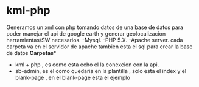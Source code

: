 kml-php
=======

Generamos un xml con php tomando datos de una base de datos para poder manejar el api de google earth y generar geolocalizacion 
herramientas/SW necesarios. 
-Mysql.
-PHP 5.X.
-Apache server.
cada carpeta va en el servidor de apache  tambien esta el sql para crear la base de datos 
**Carpetas***
- kml + php , es como esta echo el la conexcion con la api.
- sb-admin, es el como quedaria en la plantilla , solo esta el index  y el blank-page , en el blank-page esta el ejemplo
